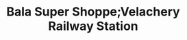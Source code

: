 ---
title: "Bala Super Shoppe;Velachery Railway Station"
url: /chennai/bala-super-shoppe-velachery-railway-station/
shop: convenience
---